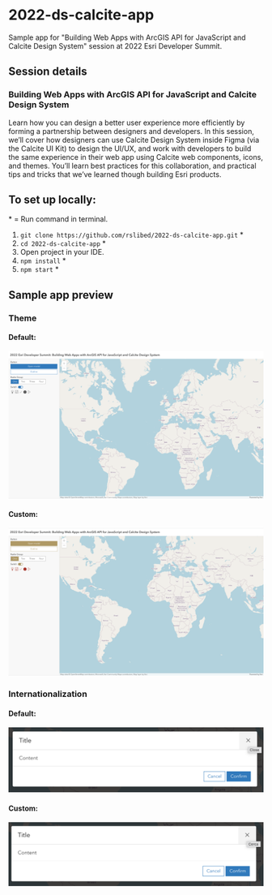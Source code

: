 # 2022-ds-calcite-app

Sample app for "Building Web Apps with ArcGIS API for JavaScript and Calcite Design System" session at 2022 Esri Developer Summit.

## Session details

### Building Web Apps with ArcGIS API for JavaScript and Calcite Design System

Learn how you can design a better user experience more efficiently by forming a partnership between designers and developers. In this session, we’ll cover how designers can use Calcite Design System inside Figma (via the Calcite UI Kit) to design the UI/UX, and work with developers to build the same experience in their web app using Calcite web components, icons, and themes. You’ll learn best practices for this collaboration, and practical tips and tricks that we’ve learned though building Esri products.

## To set up locally:

\* = Run command in terminal.

1. `git clone https://github.com/rslibed/2022-ds-calcite-app.git` \*
2. `cd 2022-ds-calcite-app` \*
3. Open project in your IDE.
4. `npm install` \*
5. `npm start` \*

## Sample app preview

### Theme

#### Default:
![Default theme](https://github.com/rslibed/2022-ds-calcite-app/blob/master/public/static/img/default-theme.png)

#### Custom:
![Custom theme](https://github.com/rslibed/2022-ds-calcite-app/blob/master/public/static/img/custom-theme.png)

### Internationalization

#### Default:
![Default internationalization](https://github.com/rslibed/2022-ds-calcite-app/blob/master/public/static/img/default-intl.png)

#### Custom:
![Custom internationalization](https://github.com/rslibed/2022-ds-calcite-app/blob/master/public/static/img/custom-intl.png)
